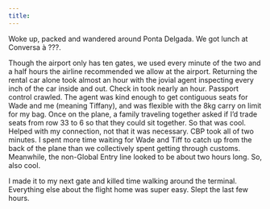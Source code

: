 ```yaml
---
title:
---
```


Woke up, packed and wandered around Ponta Delgada. We got lunch at Conversa à ???.

Though the airport only has ten gates, we used every minute of the two and a half hours the airline recommended we allow at the airport. Returning the rental car alone took almost an hour with the jovial agent inspecting every inch of the car inside and out. Check in took nearly an hour. Passport control crawled. The agent was kind enough to get contiguous seats for Wade and me (meaning Tiffany), and was flexible with the 8kg carry on limit for my bag. Once on the plane, a family traveling together asked if I’d trade seats from row 33 to 6 so that they could sit together. So that was cool. Helped with my connection, not that it was necessary. CBP took all of two minutes. I spent more time waiting for Wade and Tiff to catch up from the back of the plane than we collectively spent getting through customs. Meanwhile, the non-Global Entry line looked to be about two hours long. So, also cool.

I made it to my next gate and killed time walking around the terminal. Everything else about the flight home was super easy. Slept the last few hours.